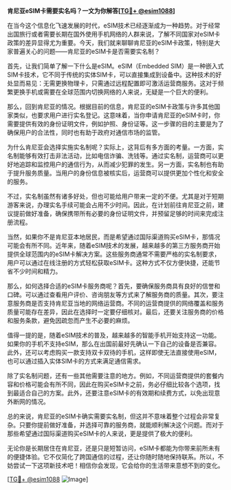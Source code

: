 **肯尼亚eSIM卡需要实名吗？一文为你解答[[TG💪+ @esim1088](https://t.me/s/esim1088)]**

在当今这个信息化飞速发展的时代，eSIM技术已经逐渐成为一种趋势。对于经常出国旅行或者需要长期在国外使用手机网络的人群来说，了解不同国家对eSIM卡政策的差异显得尤为重要。今天，我们就来聊聊肯尼亚的eSIM卡政策，特别是大家普遍关心的问题——肯尼亚的eSIM卡是否需要实名制？

首先，让我们简单了解一下什么是eSIM。eSIM（Embedded SIM）是一种嵌入式SIM卡技术，它不同于传统的实体SIM卡，可以直接集成到设备中。这种技术的好处显而易见：无需更换物理卡，只需通过远程配置即可激活运营商服务。这对于频繁更换手机或需要在全球范围内切换网络的人来说，无疑是一个巨大的便利。

那么，回到肯尼亚的情况。根据目前的信息，肯尼亚的eSIM卡政策与许多其他国家类似，也要求用户进行实名登记。这意味着，当你申请肯尼亚的eSIM卡时，你需要提供有效的身份证明文件，例如护照、身份证等。这一步骤的目的主要是为了确保用户的合法性，同时也有助于政府对通信市场的监管。

为什么肯尼亚会选择实施实名制呢？实际上，这背后有多方面的考量。一方面，实名制能够有效打击非法活动，比如电信诈骗、洗钱等。通过实名制，运营商可以更好地追踪和监控用户的通信行为，从而减少犯罪的发生。另一方面，实名制也有助于提升服务质量。当用户的身份信息被核实后，运营商可以提供更加个性化和安全的服务。

不过，实名制虽然有诸多好处，但也可能给用户带来一定的不便。尤其是对于短期游客来说，办理实名手续可能会占用不少时间。因此，在计划前往肯尼亚之前，建议提前做好准备，确保携带所有必要的身份证明文件，并预留足够的时间来完成注册流程。

当然，如果你不是肯尼亚本地居民，而是希望通过国际渠道购买eSIM卡，那情况可能会有所不同。近年来，随着eSIM技术的发展，越来越多的第三方服务商开始提供全球范围内的eSIM卡解决方案。这些服务商通常不需要严格的实名制要求，用户可以通过在线注册的方式轻松获取eSIM卡。这种方式不仅方便快捷，还能节省不少时间和精力。

那么，如何选择合适的eSIM卡服务商呢？首先，要确保服务商具有良好的信誉和口碑。可以通过查看用户评价、咨询朋友等方式来了解服务商的质量。其次，要注意服务商是否支持肯尼亚当地的网络运营商。不同的运营商提供的网络覆盖和服务质量可能存在差异，因此在选择时一定要仔细核对。最后，还要关注服务商的价格和服务条款，避免因疏忽而产生不必要的麻烦。

值得一提的是，随着eSIM技术的普及，越来越多的智能手机开始支持这一功能。如果你的手机不支持eSIM，那么在出国前最好先确认一下自己的设备是否兼容。此外，还可以考虑购买一款支持双卡双待的手机，这样即使无法直接使用eSIM，也可以通过插入实体SIM卡的方式来满足通信需求。

除了实名制问题，还有一些其他需要注意的地方。例如，不同运营商提供的套餐内容和价格可能会有所不同，因此在购买eSIM卡之前，务必仔细比较各个选项，找到最适合自己的方案。此外，还要注意eSIM卡的有效期和续费方式，以免出现意外断网的情况。

总的来说，肯尼亚的eSIM卡确实需要实名制，但这并不意味着整个过程会非常复杂。只要你提前做好准备，并选择可靠的服务商，就能顺利解决这个问题。而对于那些希望通过国际渠道购买eSIM卡的人来说，更是提供了极大的便利。

无论你是长期居住在肯尼亚，还是只是短暂访问，eSIM卡都能为你带来前所未有的便捷体验。它不仅简化了跨国通信的过程，还让你随时随地保持联系。所以，不妨尝试一下这项新技术吧！相信你会发现，它会给你的生活带来意想不到的变化。

[[TG💪+ @esim1088](https://t.me/s/esim1088) ![Image](https://i.postimg.cc/4NQfJmqS/Snipaste-2025-05-13-00-14-12.png)]